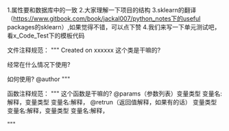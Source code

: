 1.属性要和数据库中的一致
2.大家理解一下项目的结构
3.sklearn的翻译（https://www.gitbook.com/book/jackal007/python_notes下的useful packages的sklearn）,如果觉得不错，可以点下赞
4.我们来写一下单元测试吧，看x_Code_Test下的模板代码

文件注释规范：
"""
Created on xxxxxx
这个类是干嘛的?

经常在什么情况下使用?

如何使用?
@author
"""

函数注释规范：
"""
这个函数是干嘛的?
@params（参数列表）变量类型  变量名:解释，变量类型  变量名:解释，
@retrun（返回值解释，如果有的话） 变量类型  变量名:解释，变量类型  变量名:解释，

"""